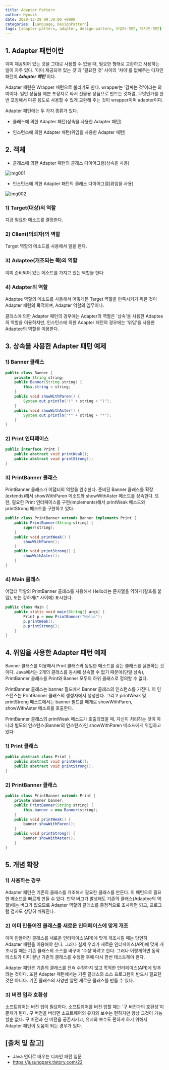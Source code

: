 ```yaml
---
title: Adapter Pattern
author: Hyosik
date: 2020-12-29 09:30:00 +0900
categories: [Language, DesignPattern]
tags: [adapter-pattern, adapter, design-pattern, 어댑터-패턴, 디자인-패턴]
---
```


## 1. Adapter 패턴이란
이미 제공되어 있는 것을 그대로 사용할 수 없을 때, 필요한 형태로 교환하고 사용하는 일이 자주 있다. '이미 제공되어 있는 것'과 '필요한 것' 사이의 '차이'를 없애주는 디자인 패턴이 _**Adapter 패턴**_ 이다.

Adapter 패턴은 Wrapper 패턴으로 불리기도 한다. wrapper는 '감싸는 것'이라는 의미이다. 일반 상품을 예쁜 포장지로 싸서 선물용 상품으로 만드는 것처럼, 무엇인가를 한번 포장해서 다른 용도로 사용할 수 있게 교환해 주는 것이 wrapper이며 adapter이다.

Adapter 패턴에는 두 가지 종류가 있다.

* 클래스에 의한 Adapter 패턴(상속을 사용한 Adapter 패턴)

* 인스턴스에 의한 Adapter 패턴(위임을 사용한 Adapter 패턴)

## 2. 객체

* 클래스에 의한 Adapter 패턴의 클래스 다이어그램(상속을 사용)

![img001](/assets/img/2020-12-29-adapter-pattern/img001.png)

* 인스턴스에 의한 Adapter 패턴의 클래스 다이어그램(위임을 사용)

![img002](/assets/img/2020-12-29-adapter-pattern/img002.png)

### 1) Target(대상)의 역할
지금 필요한 메소드를 결정한다.

### 2) Client(의뢰자)의 역할
Target 역할의 메소드를 사용해서 일을 한다.

### 3) Adaptee(개조되는 쪽)의 역할
이미 준비되어 있는 메소드를 가지고 있는 역할을 한다.

### 4) Adapter의 역할
Adaptee 역할의 메소드를 사용해서 어떻게든 Target 역할을 만족시키기 위한 것이 Adapter 패턴의 목적이며, Adapter 역할의 임무이다.

클래스에 의한 Adapter 패턴의 경우에는 Adapter의 역할은 '상속'을 사용한 Adaptee의 역할을 이용하지만, 인스턴스에 의한 Adapter 패턴의 경우에는 '위임'을 사용한 Adaptee의 역할을 이용한다.

## 3. 상속을 사용한 Adapter 패턴 예제

### 1) Banner 클래스

```java
public class Banner {
    private String string;
    public Banner(String string) {
        this.string = string;
    }
    public void showWithParen() {
        System.out.println("(" + string + ")");
    }
    public void showWithAster() {
        System.out.println("*" + string + "*");
    }
}
```

### 2) Print 인터페이스

```java
public interface Print {
    public abstract void printWeak();
    public abstract void printStrong();
}
```

### 3) PrintBanner 클래스
PrintBanner 클래스가 어댑터의 역할을 완수한다. 준비된 Banner 클래스를 확장(extends)해서 showWithParen 메소드와 showWithAster 메소드를 상속한다. 또한, 필요한 Print 인터페이스를 구현(implements)해서 printWeak 메소드와 printStrong 메소드를 구현하고 있다.

```java
public class PrintBanner extends Banner implements Print {
    public PrintBanner(String string) {
        super(string);
    }
    public void printWeak() {
        showWithParen();
    }
    public void printStrong() {
        showWithAster();
    }
}
```

### 4) Main 클래스
어댑터 역할의 PrintBanner 클래스를 사용해서 Hello라는 문자열을 약하게(갈호를 붙임), 또는 강하게(* 사이에) 표시한다.

```java
public class Main {
    public static void main(String[] args) {
        Print p = new PrintBanner("Hello");
        p.printWeak();
        p.printStrong();
    }
}
```
## 4. 위임을 사용한 Adapter 패턴 예제
Banner 클래스를 이용해서 Print 클래스와 동일한 메소드를 갖는 클래스를 실현하는 것이다. Java에서는 2개의 클래스를 동시에 상속할 수 없기 때문에(단일 상속), PrintBanner 클래스를 Print와 Banner 모두의 하위 클래스로 정의할 수 없다.

PrintBanner 클래스는 banner 필드에서 Banner 클래스의 인스턴스를 가진다. 이 인스턴스는 PrintBanner 클래스의 생성자에서 생성한다. 그리고 printWeak 및 printStrong 메소드에서는 banner 필드를 매개로 showWithParen, showWithAster 메소르를 호출한다.

PrintBanner 클래스의 printWeak 메소드가 호출되었을 때, 자신이 처리하는 것이 아니라 별도의 인스턴스(Banner의 인스턴스)인 showWithParen 메소드에게 위임하고 있다.

### 1) Print 클래스

```java
public abstract class Print {
    public abstract void printWeak();
    public abstract void printStrong();
}
```

### 2) PrintBanner 클래스

```java
public class PrintBanner extends Print {
    private Banner banner;
    public PrintBanner(String string) {
        this.banner = new Banner(string);
    }
    public void printWeak() {
        banner.showWithParen();
    }
    public void printStrong() {
        banner.showWithAster();
    }
}
```

## 5. 개념 확장

### 1) 사용하는 경우
Adapter 패턴은 기존의 클래스를 개조해서 필요한 클래스를 만든다. 이 패턴으로 필요한 메소드를 빠르게 만들 수 있다. 만약 버그가 발생해도 기존의 클래스(Adaptee의 역할)에는 버그가 없으므로 Adapter 역할의 클래스를 중점적으로 조사하면 되고, 프로그램 검사도 상당히 쉬워진다.

### 2) 이미 만들어진 클래스를 새로운 인터페이스에 맞게 개조
이미 만들어진 클래스를 새로운 인터페이스(API)에 맞게 개조시킬 때는 당연히 Adapter 패턴을 이용해야 한다. 그러나 실제 우리가 새로운 인터페이스(API)에 맞게 개조시킬 때는 기존 클래스의 소스를 바꾸어 '수정'하려고 한다. 그러나 이렇게하면 동작 테스트가 이미 끝난 기존의 클래스를 수정한 후에 다시 한번 테스트해야 한다.

Adapter 패턴은 기존의 클래스를 전혀 수정하지 않고 목적한 인터페이스(API)에 맞추려는 것이다. 또한 Adapter 패턴에서는 기존 클래스의 소스 프로그램이 반드시 필요한 것은 아니다. 기존 클래스의 사양만 알면 새로운 클래스를 만들 수 있다.

### 3) 버전 업과 호환성
소프트웨어는 버전 업이 필요하다. 소프트웨어를 버전 업할 때는 '구 버전과의 호환성'이 문제가 된다. 구 버전을 버리면 소프트웨어의 유지와 보수는 편하지만 항상 그것이 가능할순 없다. 구 버전과 신 버전을 공존시키고, 유지와 보수도 편하게 하기 위해서 Adapter 패턴이 도움이 되는 경우가 있다.

## [출처 및 참고]
* Java 언어로 배우는 디자인 패턴 입문
* <https://jusungpark.tistory.com/22>
